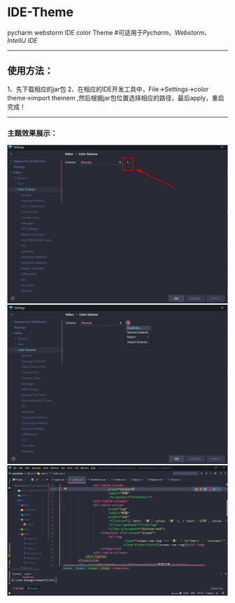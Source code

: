 # IDE-Theme
pycharm webstorm IDE color Theme
#可适用于*Pycharm*、*Webstorm*、*IntelliJ IDE*
***
## 使用方法：
1、先下载相应的jar包
2、在相应的IDE开发工具中，File->Settings->color theme->import themem ,然后根据jar包位置选择相应的路径，最后apply，重启完成！
***
### 主题效果展示：
![image1](https://github.com/Gaoshiguo/IDE-Theme/blob/master/s1.png)
![image1](https://github.com/Gaoshiguo/IDE-Theme/blob/master/s2.png)
![image1](https://github.com/Gaoshiguo/IDE-Theme/blob/master/S3.png)


